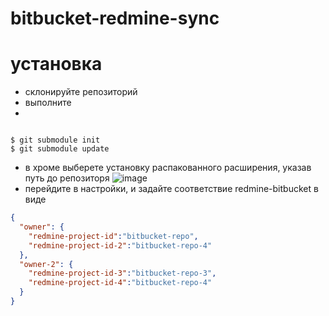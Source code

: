 # bitbucket-redmine-sync

# установка

* склонируйте репозиторий
* выполните
* 
<pre><code>
$ git submodule init
$ git submodule update
</code></pre>

* в хроме выберете установку распакованного расширения, указав путь до репозиторя
![image](http://xtendedview.com/wp-content/uploads/Install-chrome-extensions-offline_640x334.jpg)
* перейдите в настройки, и задайте соответствие redmine-bitbucket в виде
```json
{
  "owner": {
    "redmine-project-id":"bitbucket-repo",
    "redmine-project-id-2":"bitbucket-repo-4"
  },
  "owner-2": {
    "redmine-project-id-3":"bitbucket-repo-3",
    "redmine-project-id-4":"bitbucket-repo-4"
  }
}
```
